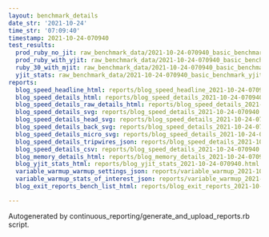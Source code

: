```yaml
---
layout: benchmark_details
date_str: '2021-10-24'
time_str: '07:09:40'
timestamp: 2021-10-24-070940
test_results:
  prod_ruby_no_jit: raw_benchmark_data/2021-10-24-070940_basic_benchmark_prod_ruby_no_jit.json
  prod_ruby_with_yjit: raw_benchmark_data/2021-10-24-070940_basic_benchmark_prod_ruby_with_yjit.json
  ruby_30_with_mjit: raw_benchmark_data/2021-10-24-070940_basic_benchmark_ruby_30_with_mjit.json
  yjit_stats: raw_benchmark_data/2021-10-24-070940_basic_benchmark_yjit_stats.json
reports:
  blog_speed_headline_html: reports/blog_speed_headline_2021-10-24-070940.html
  blog_speed_details_html: reports/blog_speed_details_2021-10-24-070940.html
  blog_speed_details_raw_details_html: reports/blog_speed_details_2021-10-24-070940.raw_details.html
  blog_speed_details_svg: reports/blog_speed_details_2021-10-24-070940.svg
  blog_speed_details_head_svg: reports/blog_speed_details_2021-10-24-070940.head.svg
  blog_speed_details_back_svg: reports/blog_speed_details_2021-10-24-070940.back.svg
  blog_speed_details_micro_svg: reports/blog_speed_details_2021-10-24-070940.micro.svg
  blog_speed_details_tripwires_json: reports/blog_speed_details_2021-10-24-070940.tripwires.json
  blog_speed_details_csv: reports/blog_speed_details_2021-10-24-070940.csv
  blog_memory_details_html: reports/blog_memory_details_2021-10-24-070940.html
  blog_yjit_stats_html: reports/blog_yjit_stats_2021-10-24-070940.html
  variable_warmup_warmup_settings_json: reports/variable_warmup_2021-10-24-070940.warmup_settings.json
  variable_warmup_stats_of_interest_json: reports/variable_warmup_2021-10-24-070940.stats_of_interest.json
  blog_exit_reports_bench_list_html: reports/blog_exit_reports_2021-10-24-070940.bench_list.html

---
```

Autogenerated by continuous_reporting/generate_and_upload_reports.rb script.
